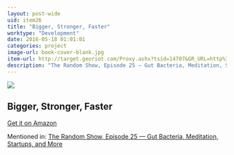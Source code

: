 ```yaml
---
layout: post-wide
uid: item26
title: "Bigger, Stronger, Faster"
worktype: "Development"
date: 2016-05-18 01:01:01
categories: project
image-url: book-cover-blank.jpg
item-url: http://target.georiot.com/Proxy.ashx?tsid=14707&GR_URL=http%3A%2F%2Fwww.amazon.com%2FBigger-Stronger-Faster-Chris-Bell%2Fdp%2FB001LYV6K2%2F
description: "The Random Show, Episode 25 — Gut Bacteria, Meditation, Startups, and More"
---
```

<a href="http://target.georiot.com/Proxy.ashx?tsid=14707&GR_URL=http%3A%2F%2Fwww.amazon.com%2FBigger-Stronger-Faster-Chris-Bell%2Fdp%2FB001LYV6K2%2F" target="blank"><img src="../../../../img/thumbs/book-cover-blank.jpg" class="prod-img"></a>
<h2>Bigger, Stronger, Faster</h2>
<p><a href="http://target.georiot.com/Proxy.ashx?tsid=14707&GR_URL=http%3A%2F%2Fwww.amazon.com%2FBigger-Stronger-Faster-Chris-Bell%2Fdp%2FB001LYV6K2%2F" target="blank">Get it on Amazon</a><p>
<p>Mentioned in: <a href="http://fourhourworkweek.com/2014/08/22/the-random-show-episode-25-gut-bacteria-meditation-startups-and-more/" target="blank">The Random Show, Episode 25 — Gut Bacteria, Meditation, Startups, and More</a></p>
